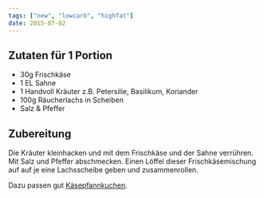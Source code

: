 ```yaml
---
tags: ["new", "lowcarb", "highfat"]
date: 2015-07-02
---
```


## Zutaten für 1 Portion
- 30g   Frischkäse
- 1 EL  Sahne
- 1     Handvoll Kräuter z.B. Petersilie, Basilikum, Koriander
- 100g  Räucherlachs in Scheiben
- Salz & Pfeffer

## Zubereitung
Die Kräuter kleinhacken und mit dem Frischkäse und der Sahne verrühren. Mit Salz und Pfeffer abschmecken. Einen Löffel dieser Frischkäsemischung auf auf je eine Lachsscheibe geben und zusammenrollen.

Dazu passen gut [Käsepfannkuchen](../beilagen/Kaesepfannkuchen.html).
